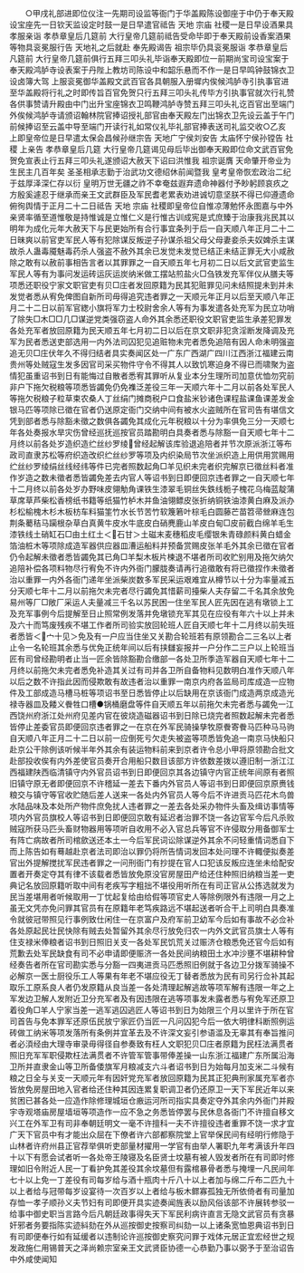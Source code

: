 <!-- { "loadSidebar": true } -->
　　○甲戌礼部进即位仪注一先期司设监等衙门于华盖殿陈设御座于中仍于奉天殿设宝座先一日钦天监设定时鼓一是日早遣官祗告  天地  宗庙  社稷一是日早设酒果具孝服亲诣  孝恭章皇后几筵前  大行皇帝几筵前祗告受命毕即于奉天殿前设香案酒果等物具衮冕服行告  天地礼之后就赴  奉先殿谒告  祖宗毕仍具衮冕服诣  孝恭章皇后凡筵前  大行皇帝几筵前俱行五拜三叩头礼毕诣奉天殿即位一前期尚宝司设宝案于奉天殿鸿胪寺设表案于丹陛上教坊司陈设中和韶乐悬而不作一是日早鸣钟鼓锦衣卫设卤簿大驾  上服衮冕御华盖殿文武百官各具朝服入册墀内俟候鸿胪寺引执事官进至华盖殿将行礼之时即传旨百官免贺只行五拜三叩头礼传毕方引执事官就次行礼赞各供事赞请升殿由中门出升宝座锦衣卫鸣鞭鸿胪寺赞五拜三叩头礼讫百官出至端门外俟候鸿胪寺请颁诏翰林院官捧诏授礼部官由奉天殿左门出锦衣卫先设云盖于午门前候捧诏至云盖中导至端门开读行礼如常仪礼毕礼部官捧表送司礼监交收○乙亥  上即皇帝位是日早遣太保会昌候孙继宗告  天地广宁侯刘安告  太庙怀宁侯孙镗告  社稷  上亲告  孝恭章皇后几筵  大行皇帝几筵谒见母后毕出御奉天殿即位命文武百官免贺免宣表止行五拜三叩头礼遂颁诏大赦天下诏曰洪惟我  祖宗诞膺  天命肇开帝业为生民主几百年矣  圣圣相承志勤于治武功文德绍休前闻暨我  皇考皇帝恢宏政治二纪于兹厚泽深仁存以衍  皇明万世无疆之祚不幸奄兹遐弃遗命神器付予眇躬顾哀疚之方殷奚遽忍于继承而亲王文武群臣及军民耆老累表劝进诚切意坚朕不得已仰遵遗命俯徇舆情于正月二十二日祗告  天地  宗庙  社稷即皇帝位自惟凉薄勉怀永图嘉与中外亲贤率循至道惟敬是持惟诚是立惟仁义是行惟古训成宪是式庶臻于治康我兆民其以明年为成化元年大赦天下与民更始所有合行事宜条列于后一自天顺八年正月二十二日昧爽以前官吏军民人等有犯除谋反叛逆子孙谋杀祖父母父母妻妾杀夫奴婢杀主谋故杀人蛊毒魇魅毒药杀人强盗不赦外其余已发觉未发觉已结正未结正罪无大小咸赦除之敢有以赦前事相告言者以其罪罪之一自天顺五年七月初二日以后文武官吏监生军民人等有为事问发运砖运灰运炭纳米做工摆站煎盐火□刍铁发充军伴仪从膳夫等项悉还职役宁家文职官吏有贝□庄者发回原籍为民其犯赃罪见问未结照提未到并未发觉者悉从宥免俾图自新所司毋得追究违者罪之一天顺元年正月以后至天顺八年正月二十二日以前军官緫小旗将军力士校尉舍余人等有为事发遣各处充军为民立功哨了除失□木□□几□谋逆党类强窃盗人命外其余悉还职役文职官吏监生承差犯罪发各处充军者放回原籍为民天顺五年七月初二日以后在京文职非犯贪淫断发降调及充军为民者悉送吏部选用一内外法司囚犯见追赃物未完者悉免追陪有因人命未明强盗追无贝□庄伏年久不得归结者具实奏闻区处一广东广西湖广四川江西浙江福建云南贵州等处贼寇生发多因官司采买物件守令不得其人以致饥寒迫身不得已而啸聚为盗情犯虽重诏书到日有能悔过自散者悉宥其罪听从复业本分生理所司加意优恤勿究前非户下拖欠税粮等项悉皆蠲免仍免襍泛差役三年一天顺六年十二月以前各处军民人等拖欠税粮子粒草束农桑人丁丝绢门摊商税户口食盐米钞诸色课程盐课鱼课差发金银马匹等项除已徵在官者仍送原定衙门交纳中间有被水火盗贼所在官司告有堪信文凭到部者悉与除豁未徵之数俱各蠲免其成化元年税粮以十分为率俱免三分一天顺七年各处奏报水旱灾伤曾经巡抚巡按官员踏勘明白具奏者悉与除豁一自天顺七年十二月终以前各处岁造织造纻丝纱罗绫曾经起解该库验退追陪者并节次原派浙江等布政司直隶苏松等府织造改织纻丝纱罗等项及内织染局节次坐派织造上用供用赏赐用纻丝纱罗绫绢丝线经纬等件已完者照数起角□羊见织未完者织完解京已徵丝料者准作岁造之数未徵者悉皆蠲免差去内官人等诏书到日即便回京违者罪之一自天顺七年十二月终以前各处岁办野味皮翎觔角课铁生漆翠毛铜丝失鉄线栀子槐花乌梅蓝靛蒲草席草芦柴松香榜纸书籍等纸猫竹栌木并鱼油翎鳔皮张折纳铜铁油漆黄白麻及派办杉松榆槐木杉木板枋车料猫筀竹水长节苦竹软篾箬叶棕毛白圆藤芒苗笤帚檾麻连包荆条薥秸马躏根杂草白真黄牛皮水牛底皮白硝麂鹿山羊皮白甸□皮前截白绵羊毛生漆铁线土硝缸石□由土红土＜石甘＞土磁末麦穗稻皮毛缨银朱青碌颜料黄白蜡金箔油桩木等项除成造军器供应器皿漕运船料并预备赏赐皮张羊毛外其余已徵在官者仍令起解未徵者悉皆蠲免其已角□羊梨木板片楝退不堪者所司收贮别用及拖欠纳欠追陪补偿各项料物尽行宥免不许内外衙门朦胧奏请再行追徵敢有将已徵捏作未徵者治以重罪一内外各衙门递年坐派柴炭数多军民采运艰难宜从樽节以十分为率量减五分天顺七年十二月以前拖欠未完者尽行蠲免其惜薪司擡柴人夫存留二千名其余放免易州等厂□敞厂采运人夫量减三千名以苏民困一住坐军民人匠先因在逃有墩锁上工及充军事例今后提解至日止照常例发落并免墩锁充军其见在应役有年六十以上并未及六十而笃废残疾不堪工作者所司验实放回轮班人匠自天顺七年十二月终以前失班者悉皆＜宀十见＞免及有一户应当住坐又关勘合轮班若有原领勘合二三名以上者止令一名轮班其余悉与优免正统年间以后有挟讎妄报并一户分作二三户以上轮班当匠有司曾经勘明者止当一匠余皆除豁勘合缴部一各处卫所季造军器自天顺七年十二月终以前拖欠未完者悉免补造其关过有司并各卫所自备物料见数明白准作天顺八年以后之数不许指此因而侵欺敢有故违者治以重罪一南京内府各监局司库成造一应物件及工部成造马槽马桩等项诏书至日悉皆停止以后缺用在京该衙门成造两京成造光禄寺器皿及餧义餋牲口槽●锅桶磨盘等件自天顺五年以前拖欠未完者悉与蠲免一江西饶州府浙江处州府见差内官在彼烧造磁器诏书到日除已烧完者照数起解未完者悉皆停止差委官员即便回京违者罪之一在京在外军民骑操孳牧原餋寄餋马匹种马马驹自天顺八年正月二十二日以前一应倒死亏欠走失被盗等项悉皆免追一南京马快船只赴京公干除例该听候半年外其余有装运物料前来到京者许令总小甲将原领勘合批文赴部投收俟有内外差使官员奏开合用船只数目该部方许依数差拨以遵旧制一浙江江西福建陕西临清镇守内外官员诏书到日即便回京其各边镇守内官正统年间原有者照旧镇守原无者即便回京不许稽延一差去下番内外官员人等诏书到日即便回京原赉钱粮交与镇守等官收贮随后差人送来一各处内外官员人等今后不许进贡马匹花木鸟兽水陆品味及本处所产物件庶免扰人违者罪之一差去各处采办物件头畜及缉访事情等项内外官员旗校人等诏书到日即便回京敢有延迟者治罪不饶一各边官军今后凡杀败贼寇所获马匹头畜财物器用等项听自收用不必入官总兵等官不许侵取分用备御军士有阵亡病故者所司棺歛送还本土一今后军民词讼除谋逆外其余不问轻重情词悉自下而上陈告如有蓦越赴京者法司即治以罪仍将所告情词发回本处问理不许輙便拟奏差官出外提解搅扰军民违者罪之一问刑衙门有抄提在官人口犯该反叛应连坐未给配安置者开奏定夺其有律不该载者悉皆放免原没官房屋田产给还住种照旧纳粮当差一吏典记名放回原籍听取中间有老疾写字粗拙不堪役用听所在有司正官从公拣选就发为民当差堪用者听候取用一丁忧起复给由给假等项官史人等除例限外有违限一月之上虽无文凭亦免问罪其官员有在原籍年老笃疾路远不堪起送者听合干上司明白具奏准令就彼冠带照见行事例致仕闲住一在京富户及府军前卫幼军今后如有事故不必佥补各处原起民壮民快除有贼去处暂留外其余尽行放免归农一内外文武官员旗士人等有住支禄米俸粮者诏书到日照旧关支一各处军民饥荒关过赈济仓粮悉免还官今后如有荒歉去处军民缺食有司不必申请即便赈济一各处民间纳粮田土水冲沙壅不堪耕种曾经奏告者所在官司勘实悉与分豁一四夷进贡马匹悉照旧例就于各边卫分拨军骑操不必解京一医士厨役乐工人等果有年老不堪应役无丁替者悉放为民有司另行佥补其起取乐工原系良人者仍发原籍从良当差一各处清理起解逃故等项军解有违限一年之上军发边卫解人发附近卫分充军者及有因违限在逃等项事发未露者悉与宥免军还原卫着役角□羊人宁家当差一逃军逃囚逃匠人等诏书到日为始限三个月以里许于所在官司首告与免本罪军还原伍民放宁家匠仍当匠一凡问囚犯今后一依大明律科断照例运砖做工纳米等项发落所有条例并宜革去及不许深文妄引参语滥及无辜其有奉旨推问者必湏经由大理寺审录毋得径自参奏致有枉人文职犯贝□庄者原籍为民枉法满贯者照旧充军军职侵欺枉法满贯者不许管军管事带俸差操一山东浙江福建广东所属沿海卫所并直隶金山等卫所备倭旗军月粮减支六斗者诏书到日为始每月加支米二斗候有粮之日全与关支一天顺元年有因奸党充军者放回原籍为民其正犯典刑家属充军者亦皆放免房屋田地入官者给还住种其因连累复职调卫者仍还原卫一天下军民近年以来贫困已甚各处一应造作除修理城垣仓廒运河所司指实具奏定夺外其余内外衙门并殿宇寺观塔庙房屋墙垣等项造作一应不急之务悉皆停罢与民休息各衙门不许擅自移文兴工在外军卫有司非奉朝廷明文一毫不许擅科一夫不许擅役违者重罪不饶一求才宜广天下官员中有才能出众屈在下僚者许六部都察院堂上官举保民间有经明行修隐于山林者许府州县正官荐举俱听吏部量材擢用一学官有由举人署职九年考满该升年四十以下有愿会试者听一各处帝王陵寝及名臣贤士坟墓有被人毁发者所在有司即时修理如旧令附近人民一丁看护免其差役其余坟墓但有露棺暴骨者悉与掩埋一凡民间年七十以上免一丁差役有司每岁给与酒十瓶肉十斤八十以上者加与绵二斤布二匹九十以上者给与冠带每岁设宴待一次百岁以上者给与板木鳏寡孤独无所依倚者有司量加存恤一孝子顺孙义夫节妇有司即便开具实迹奏闻旌表以励风俗该部不许展转参驳一给事中御史职当言路今后凡朝廷政事得失天下军民利病许直言无隐文武官员有贪暴奸邪者务要指陈实迹紏劾在外从巡按御史按察司纠劾一以上诸条宽恤恩典诏书到日有司即便奉行如有延缓者以违制论许巡按御史察究问罪于戏体元居正宜宏经世之规发政施仁用锡普天之泽尚赖宗室亲王文武贤臣协德一心恭勤乃事以弼予于至治诏告中外咸使闻知
